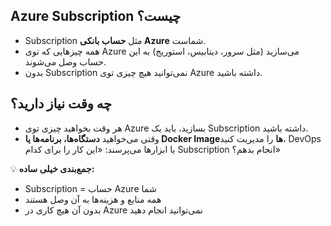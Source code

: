## **Azure Subscription چیست؟**

* Subscription مثل **حساب بانکی Azure** شماست.
* همه چیزهایی که توی Azure می‌سازید (مثل سرور، دیتابیس، استوریج) به این حساب وصل می‌شوند.
* بدون Subscription نمی‌توانید هیچ چیزی توی Azure داشته باشید.

## **چه وقت نیاز دارید؟**

* هر وقت بخواهید چیزی توی Azure بسازید، باید یک Subscription داشته باشید.
* وقتی می‌خواهید **دستگاه‌ها، برنامه‌ها یا Docker Imageها** را مدیریت کنید، DevOps یا ابزارها می‌پرسند: «این کار را برای کدام Subscription انجام بدهم؟»

💡 **جمع‌بندی خیلی ساده:**

* Subscription = حساب Azure شما
* همه منابع و هزینه‌ها به آن وصل هستند
* بدون آن هیچ کاری در Azure نمی‌توانید انجام دهید
